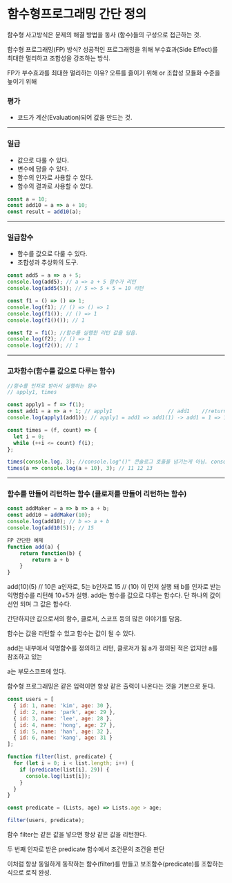 # 함수형프로그래밍 간단 정의

함수형 사고방식은 문제의 해결 방법을 동사 (함수)들의 구성으로 접근하는 것.

함수형 프로그래밍(FP) 방식?
성공적인 프로그래밍을 위해 부수효과(Side Effect)를 최대한 멀리하고 조합성을 강조하는 방식.

FP가 부수효과를 최대한 멀리하는 이유?
오류를 줄이기 위해 or 조합성 모듈화 수준을 높이기 위해

### 평가

- 코드가 계산(Evaluation)되어 값을 만드는 것.

---

### 일급

- 값으로 다룰 수 있다.
- 변수에 담을 수 있다.
- 함수의 인자로 사용할 수 있다.
- 함수의 결과로 사용할 수 있다.

```js
const a = 10;
const add10 = a => a + 10;
const result = add10(a);
```

---

### 일급함수

- 함수를 값으로 다룰 수 있다.
- 조합성과 추상화의 도구.

```js
const add5 = a => a + 5;
console.log(add5); // a => a + 5 함수가 리턴
console.log(add5(5)); // 5 => 5 + 5 = 10 리턴

const f1 = () => () => 1;
console.log(f1); // () => () => 1
console.log(f1()); // () => 1
console.log(f1()()); // 1

const f2 = f1(); //함수를 실행한 리턴 값을 담음.
console.log(f2); // () => 1
console.log(f2()); // 1
```

---

### 고차함수(함수를 값으로 다루는 함수)

```js
//함수를 인자로 받아서 실행하는 함수
// apply1, times

const apply1 = f => f(1);
const add1 = a => a + 1; // apply1                  // add1    //return
console.log(apply1(add1)); // apply1 = add1 => add1(1) -> add1 = 1 => 1 + 1 -> 2;

const times = (f, count) => {
  let i = 0;
  while (++i <= count) f(i);
};

times(console.log, 3); //console.log"()" 콘솔로그 호출을 넘기는게 아님. console.log(i)  1 2 3
times(a => console.log(a + 10), 3); // 11 12 13
```

---

### 함수를 만들어 리턴하는 함수 (클로저를 만들어 리턴하는 함수)

```js
const addMaker = a => b => a + b;
const add10 = addMaker(10);
console.log(add10); // b => a + b
console.log(add10(5)); // 15
```

```js
FP 간단한 예제
function add(a) {
	return function(b) {
    	return a + b
    }
}
```

add(10)(5) // 10은 a인자로, 5는 b인자로 15
// (10) 이 먼저 실행 돼 b를 인자로 받는 익명함수를 리턴해 10+5가 실행.
add는 함수를 값으로 다루는 함수다. 단 하나의 값이 선언 되며 그 값은 함수다.

간단하지만 값으로서의 함수, 클로저, 스코프 등의 많은 이야기를 담음.

함수는 값을 리턴할 수 있고 함수는 값이 될 수 있다.

add는 내부에서 익명함수를 정의하고 리턴, 클로저가 됨 a가 정의된 적은 없지만 a를 참조하고 있는

a는 부모스코프에 있다.

함수형 프로그래밍은 같은 입력이면 항상 같은 출력이 나온다는 것을 기본으로 둔다.

```js
const users = [
  { id: 1, name: 'kim', age: 30 },
  { id: 2, name: 'park', age: 29 },
  { id: 3, name: 'lee', age: 28 },
  { id: 4, name: 'hong', age: 27 },
  { id: 5, name: 'han', age: 32 },
  { id: 6, name: 'kang', age: 31 }
];

function filter(list, predicate) {
  for (let i = 0; i < list.length; i++) {
    if (predicate(list[i], 29)) {
      console.log(list[i]);
    }
  }
}

const predicate = (Lists, age) => Lists.age > age;

filter(users, predicate);
```

함수 filter는 같은 값을 넣으면 항상 같은 값을 리턴한다.

두 번째 인자로 받은 predicate 함수에서 조건문의 조건을 판단

이처럼 항상 동일하게 동작하는 함수(filter)를 만들고 보조함수(predicate)를 조합하는 식으로 로직 완성.
